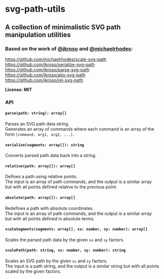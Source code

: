# svg-path-utils
## A collection of minimalistic SVG path manipulation utilities
### Based on the work of [@jkroso](https://github.com/jkroso) and [@michaelrhodes](https://github.com/michaelrhodes):  

https://github.com/michaelrhodes/scale-svg-path  
https://github.com/jkroso/serialize-svg-path  
https://github.com/jkroso/parse-svg-path  
https://github.com/jkroso/abs-svg-path  
https://github.com/jkroso/rel-svg-path  

**License: MIT**

### API

#### `parse(path: string): array[]`

Parses an SVG path data string.  
Generates an array of commands where each command is an array of the form `[command, arg1, arg2, ...]`.

#### `serialize(segments: array[]): string`

Converts parsed path data back into a string.

#### `relative(path: array[]): array[]`

Defines a path using relative points.  
The input is an array of path commands, and the output is a similar array but with all points defined relative to the previous point.

#### `absolute(path: array[]): array[]`

Redefines a path with absolute coordinates.  
The input is an array of path commands, and the output is a similar array but with all points defined in absolute terms.

#### `scaleSegments(segments: array[], sx: number, sy: number): array[]`

Scales the parsed path data by the given `sx` and `sy` factors.

#### `scalePath(path: string, sx: number, sy: number): string`

Scales an SVG path by the given `sx` and `sy` factors.  
The input is a path string, and the output is a similar string but with all points scaled by the given factors.

